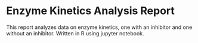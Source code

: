 # Enzyme Kinetics Analysis Report
This report analyzes data on enzyme kinetics, one with an inhibitor and one without an inhibitor. Written in R using jupyter notebook.


